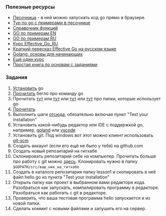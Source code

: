 ### Полезные ресурсы
* [Песочница](https://play.golang.org/) - в ней можно запускать код go прямо в браузере.
* [Тур по go с примерами в песочнице](https://go-tour-ru-ru.appspot.com/list)
* [Справочник функций](https://golang.org/ref/spec)
* [GO по примерам EN](https://gobyexample.com/)
* [GO по примерам RU](https://gobyexample.ru/)
* [Курс Effective_Go_RU](https://github.com/Konstantin8105/Effective_Go_RU)
* [Краткий пересказ Effective Go на русском языке](http://eao197.narod.ru/desc/short_effective_go.html)
* [Golang: основы для начинающих](https://tproger.ru/translations/golang-basics/)
* [Ещё один курс](https://riptutorial.com/ru/go)
* [Простая книга по основам с заданиями](http://golang-book.ru/chapter-02-your-first-program.html)



### Задания
1. [Установить](https://golang.org/dl/) go 
1. [Прочитать]((https://golang.org/cmd/go/)) бегло про команду go
1. Прочитать [тут](https://riptutorial.com/ru/go) или [тут](https://www.digitalocean.com/community/tutorials/understanding-the-gopath) или [тут](https://habr.com/ru/post/249545/) или [тут](https://golang.org/doc/code.html#GOPATH) про папки, которые использует go
1. [Прочитать](http://golang-book.ru/chapter-02-your-first-program.html) 
1. Выполнить шаги [отсюда](https://golang.org/doc/install), обязательно включая пункт "Test your installation"
1. Установить какой-нибудь редактор или IDE с поддержкой go, например, [goland](https://www.jetbrains.com/go/) или [vscode](https://code.visualstudio.com/docs/languages/go)
1. Установить git. Под windows вот этот можно клиент использовать [git-scm](https://git-scm.com/download/win)
1. Создать аккаунт (если его ещё не было у тебя) на github.com
1. Создать новый репозитарий на гитхабе
1. Склонировать репозитарий себе на компьютер. Прочитать больше про работу с git можно [здесь](https://github.com/groall/python_learning/tree/master/lesson_01_git). Клонировать нужно в папку `$GOPATH/src/ваш_ник_на_гитхабе`
1. Создать в каталоге репозитария папку lesson1 и скопировать в неё файл hello.go из пункта "Test your installation"
1. Открыть папку как проект в выбранном вами редакторе кода. Разобраться как запускать, компилировать программу в редакторе. Разобраться как работать с git в редакторе.
1. Проверить, что ваша тестовая программа hello запускается и из новой папки.
1. Сделать коммит с новыми файлами и запушить его на сервер.
